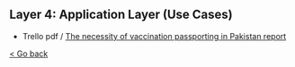 ## Layer 4: Application Layer (Use Cases)

- Trello pdf / [The necessity of vaccination passporting in Pakistan report](https://trello-attachments.s3.amazonaws.com/5e592c38d62eec435a19f0f5/5f76cc084712fd1c0ff5eff6/90bf84c1e97e0d6bb6214b9cb2e4f12d/Whitepaper_-_Necessity_Of_Vaccination_Passporting.pdf)

[< Go back](./index.md)
